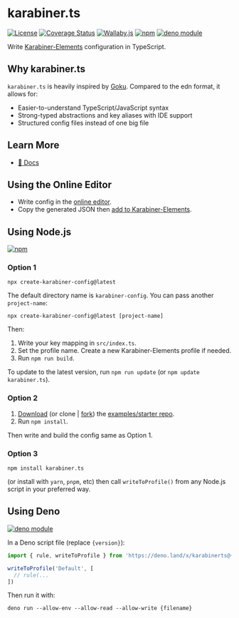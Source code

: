 # karabiner.ts

[![License](https://img.shields.io/npm/l/karabiner.ts.svg)](LICENSE)
[![Coverage Status](https://coveralls.io/repos/github/evan-liu/karabiner.ts/badge.svg)](https://coveralls.io/github/evan-liu/karabiner.ts)
[![Wallaby.js](https://img.shields.io/badge/wallaby.js-powered-blue.svg?style=flat&logo=github)](https://wallabyjs.com/oss/)
[![npm](https://img.shields.io/npm/v/karabiner.ts.svg)](https://www.npmjs.com/package/karabiner.ts)
[![deno module](https://shield.deno.dev/x/karabinerts)](https://deno.land/x/karabinerts)

Write [Karabiner-Elements](https://github.com/pqrs-org/Karabiner-Elements) configuration in TypeScript.

## Why karabiner.ts

`karabiner.ts` is heavily inspired by [Goku](https://github.com/yqrashawn/GokuRakuJoudo). Compared to the edn format, it allows for:

- Easier-to-understand TypeScript/JavaScript syntax
- Strong-typed abstractions and key aliases with IDE support
- Structured config files instead of one big file

## Learn More

- [📝 Docs](https://evan-liu.github.io/karabiner.ts/)

## Using the Online Editor

- Write config in the [online editor](https://stackblitz.com/github/evan-liu/karabiner.ts/tree/main/editor?embed=1&file=rules.js&hideExplorer=1&hideNavigation=1&terminalHeight=20&title=karabiner.ts%20editor).
- Copy the generated JSON then [add to Karabiner-Elements](https://karabiner-elements.pqrs.org/docs/manual/configuration/configure-complex-modifications/#create-your-own-rules).

## Using Node.js

[![npm](https://img.shields.io/npm/v/karabiner.ts.svg)](https://www.npmjs.com/package/karabiner.ts)

### Option 1

    npx create-karabiner-config@latest

The default directory name is `karabiner-config`. You can pass another `project-name`:

    npx create-karabiner-config@latest [project-name]

Then:

1. Write your key mapping in `src/index.ts`.
2. Set the profile name. Create a new Karabiner-Elements profile if needed.
3. Run `npm run build`.

To update to the latest version, run `npm run update` (or `npm update karabiner.ts`).

### Option 2

1. [Download](https://github.com/evan-liu/karabiner.ts.examples/archive/refs/heads/main.zip) (or clone | [fork](https://github.com/evan-liu/karabiner.ts.examples/fork)) the [examples/starter repo](https://github.com/evan-liu/karabiner.ts.examples).
2. Run `npm install`.

Then write and build the config same as Option 1.

### Option 3

    npm install karabiner.ts

(or install with `yarn`, `pnpm`, etc) then call `writeToProfile()` from any Node.js script in your preferred way.

## Using Deno

[![deno module](https://shield.deno.dev/x/karabinerts)](https://deno.land/x/karabinerts)

In a Deno script file (replace `{version}`):

```typescript
import { rule, writeToProfile } from 'https://deno.land/x/karabinerts@{version}/deno.ts'

writeToProfile('Default', [
  // rule(...
])
```

Then run it with:

    deno run --allow-env --allow-read --allow-write {filename}
